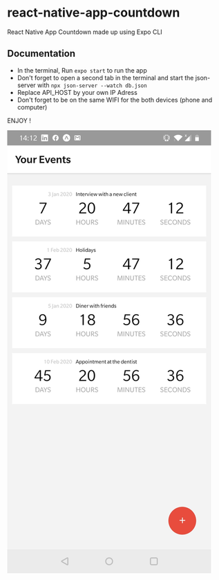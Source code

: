 # react-native-app-countdown

React Native App Countdown made up using Expo CLI

## Documentation 

- In the terminal, Run `expo start` to run the app
- Don't forget to open a second tab in the terminal and start the json-server with `npx json-server --watch db.json`
- Replace API_HOST by your own IP Adress
- Don't forget to be on the same WIFI for the both devices (phone and computer)

ENJOY !

![DEMO](https://github.com/foxandarrows/react-native-app-countdown/blob/master/eventList.jpg)



